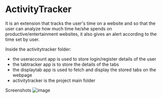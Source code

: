 # ActivityTracker
It is an extension that tracks the user's time on a website and so that the user can analyze how much time he/she spends on productive/entertainment websites, it also 
gives an alert according to the time set by user.


Inside the activitytracker folder:
- the useraccount app is used to store login/register details of the user
- the tabtracker app is to store the details of the tabs
- the displaytab app is used to fetch and display the stored tabs on the webpage
- activitytracker is the project main folder

Screenshots
![image](https://user-images.githubusercontent.com/72245900/212717958-4b451f6b-4ee4-4a71-b9a7-7866de8e8c1f.png)
